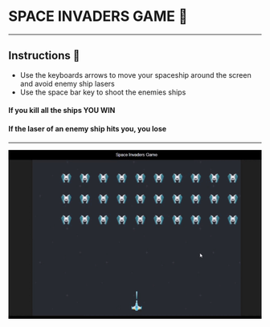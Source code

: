 # SPACE INVADERS GAME :rocket:
------------------------------------------------
## Instructions 📑
* Use the keyboards arrows to move your spaceship around the screen and avoid enemy ship lasers
* Use the space bar key to shoot the enemies ships
#### If you kill all the ships YOU WIN
#### If the laser of an enemy ship hits you, you lose
-------------------------------------------------

<div aling = "center"><img src="https://github.com/mgh99/Programacion_frontend/blob/main/game_space/space_invaders.gif" alt="App Screenshot" /></div>
